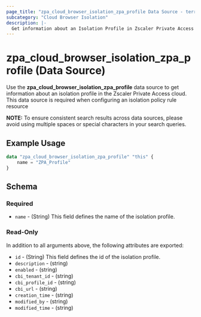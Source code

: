 ```yaml
---
page_title: "zpa_cloud_browser_isolation_zpa_profile Data Source - terraform-provider-zpa"
subcategory: "Cloud Browser Isolation"
description: |-
  Get information about an Isolation Profile in Zscaler Private Access cloud.
---
```


# zpa_cloud_browser_isolation_zpa_profile (Data Source)

Use the **zpa_cloud_browser_isolation_zpa_profile** data source to get information about an isolation profile in the Zscaler Private Access cloud. This data source is required when configuring an isolation policy rule resource

**NOTE:** To ensure consistent search results across data sources, please avoid using multiple spaces or special characters in your search queries.

## Example Usage

```terraform
data "zpa_cloud_browser_isolation_zpa_profile" "this" {
    name = "ZPA_Profile"
}
```

## Schema

### Required

* `name` - (String) This field defines the name of the isolation profile.

### Read-Only

In addition to all arguments above, the following attributes are exported:

* `id` - (String) This field defines the id of the isolation profile.
* `description` - (string)
* `enabled` - (string)
* `cbi_tenant_id` - (string)
* `cbi_profile_id` - (string)
* `cbi_url` - (string)
* `creation_time` - (string)
* `modified_by` - (string)
* `modified_time` - (string)
